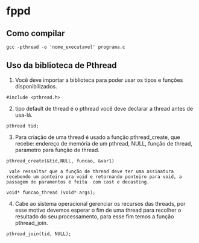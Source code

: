 # fppd

## Como compilar
```
gcc -pthread -o 'nome_executavel' programa.c
```

## Uso da biblioteca de Pthread
1. Você deve importar a biblioteca para poder usar os tipos e funções disponibilizados.
```
#include <pthread.h>
```

2. tipo default de thread é o pthread você deve declarar a thread antes de usa-lá.
```
pthread tid;
```
3. Para criação de uma thread é usado a função pthread_create, que recebe: endereço de memória de um pthread, NULL, função de thread, parametro para função de thread.
```
pthread_create(&tid,NULL, funcao, &var1)
```

``` vale ressaltar que a função de thread deve ter uma assinatura recebendo um ponteiro pra void e retornando ponteiro para void, a passagem de paramentos é feita  com cast e decasting.```
```
void* funcao_thread (void* args); 
```
4. Cabe ao sistema operacional gerenciar os recursos das threads, por esse motivo devemos esperar o fim de uma thread para recolher o resultado do seu processamento, para esse fim temos a função pthread_join.
```
pthread_join(tid, NULL);
```
